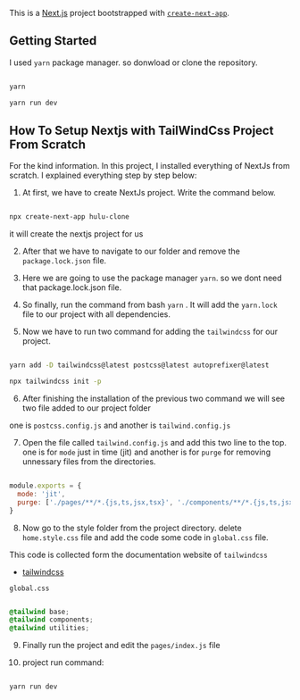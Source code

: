 This is a [Next.js](https://nextjs.org/) project bootstrapped with [`create-next-app`](https://github.com/vercel/next.js/tree/canary/packages/create-next-app).

## Getting Started

I used `yarn` package manager. so donwload or clone the repository.

```bash

yarn

yarn run dev

```

## How To Setup Nextjs with TailWindCss Project From Scratch

For the kind information. In this project, I installed everything of NextJs from scratch. I explained everything step by step below:

1. At first, we have to create NextJs project. Write the command below.

```bash

npx create-next-app hulu-clone

```

it will create the nextjs project for us

2. After that we have to navigate to our folder and remove the `package.lock.json` file.

3. Here we are going to use the package manager `yarn`. so we dont need that package.lock.json file.

4. So finally, run the command from bash `yarn` . It will add the `yarn.lock` file to our project with all dependencies.

5. Now we have to run two command for adding the `tailwindcss` for our project.

```bash

yarn add -D tailwindcss@latest postcss@latest autoprefixer@latest

npx tailwindcss init -p

```

6. After finishing the installation of the previous two command we will see two file added to our project folder

one is `postcss.config.js` and another is `tailwind.config.js`

7. Open the file called `tailwind.config.js` and add this two line to the top.
one is for `mode` just in time (jit) and another is for `purge` for removing unnessary files from the directories.

```js

module.exports = {
  mode: 'jit',
  purge: ['./pages/**/*.{js,ts,jsx,tsx}', './components/**/*.{js,ts,jsx,tsx}'],
}


```

8. Now go to the style folder from the project directory. delete `home.style.css` file
and add the code some code in `global.css` file. 

This code is collected form the documentation website of `tailwindcss`

- [tailwindcss](https://tailwindcss.com/docs/guides/nextjs)

`global.css`

```css

@tailwind base;
@tailwind components;
@tailwind utilities;

```


9. Finally run the project and edit the `pages/index.js` file

10. project run command:


```bash

yarn run dev

```
